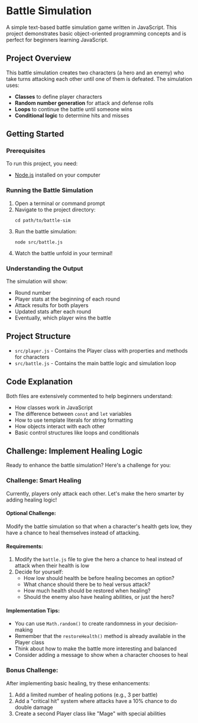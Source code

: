 # Battle Simulation

A simple text-based battle simulation game written in JavaScript. This project demonstrates basic object-oriented programming concepts and is perfect for beginners learning JavaScript.

## Project Overview

This battle simulation creates two characters (a hero and an enemy) who take turns attacking each other until one of them is defeated. The simulation uses:

- **Classes** to define player characters
- **Random number generation** for attack and defense rolls
- **Loops** to continue the battle until someone wins
- **Conditional logic** to determine hits and misses

## Getting Started

### Prerequisites

To run this project, you need:

- [Node.js](https://nodejs.org/) installed on your computer

### Running the Battle Simulation

1. Open a terminal or command prompt
2. Navigate to the project directory:
   ```
   cd path/to/battle-sim
   ```
3. Run the battle simulation:
   ```
   node src/battle.js
   ```
4. Watch the battle unfold in your terminal!

### Understanding the Output

The simulation will show:

- Round number
- Player stats at the beginning of each round
- Attack results for both players
- Updated stats after each round
- Eventually, which player wins the battle

## Project Structure

- `src/player.js` - Contains the Player class with properties and methods for characters
- `src/battle.js` - Contains the main battle logic and simulation loop

## Code Explanation

Both files are extensively commented to help beginners understand:

- How classes work in JavaScript
- The difference between `const` and `let` variables
- How to use template literals for string formatting
- How objects interact with each other
- Basic control structures like loops and conditionals

## Challenge: Implement Healing Logic

Ready to enhance the battle simulation? Here's a challenge for you:

### Challenge: Smart Healing

Currently, players only attack each other. Let's make the hero smarter by adding healing logic!

#### Optional Challenge:

Modify the battle simulation so that when a character's health gets low, they have a chance to heal themselves instead of attacking.

#### Requirements:

1. Modify the `battle.js` file to give the hero a chance to heal instead of attack when their health is low
2. Decide for yourself:
   - How low should health be before healing becomes an option?
   - What chance should there be to heal versus attack?
   - How much health should be restored when healing?
   - Should the enemy also have healing abilities, or just the hero?

#### Implementation Tips:

- You can use `Math.random()` to create randomness in your decision-making
- Remember that the `restoreHealth()` method is already available in the Player class
- Think about how to make the battle more interesting and balanced
- Consider adding a message to show when a character chooses to heal

### Bonus Challenge:

After implementing basic healing, try these enhancements:

1. Add a limited number of healing potions (e.g., 3 per battle)
2. Add a "critical hit" system where attacks have a 10% chance to do double damage
3. Create a second Player class like "Mage" with special abilities
